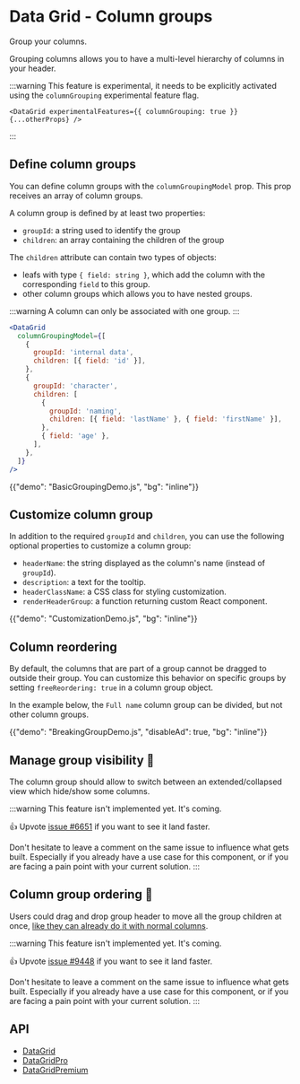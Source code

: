 # Data Grid - Column groups

<p class="description">Group your columns.</p>

Grouping columns allows you to have a multi-level hierarchy of columns in your header.

:::warning
This feature is experimental, it needs to be explicitly activated using the `columnGrouping` experimental feature flag.

```tsx
<DataGrid experimentalFeatures={{ columnGrouping: true }} {...otherProps} />
```

:::

## Define column groups

You can define column groups with the `columnGroupingModel` prop.
This prop receives an array of column groups.

A column group is defined by at least two properties:

- `groupId`: a string used to identify the group
- `children`: an array containing the children of the group

The `children` attribute can contain two types of objects:

- leafs with type `{ field: string }`, which add the column with the corresponding `field` to this group.
- other column groups which allows you to have nested groups.

:::warning
A column can only be associated with one group.
:::

```jsx
<DataGrid
  columnGroupingModel={[
    {
      groupId: 'internal data',
      children: [{ field: 'id' }],
    },
    {
      groupId: 'character',
      children: [
        {
          groupId: 'naming',
          children: [{ field: 'lastName' }, { field: 'firstName' }],
        },
        { field: 'age' },
      ],
    },
  ]}
/>
```

{{"demo": "BasicGroupingDemo.js", "bg": "inline"}}

## Customize column group

In addition to the required `groupId` and `children`, you can use the following optional properties to customize a column group:

- `headerName`: the string displayed as the column's name (instead of `groupId`).
- `description`: a text for the tooltip.
- `headerClassName`: a CSS class for styling customization.
- `renderHeaderGroup`: a function returning custom React component.

{{"demo": "CustomizationDemo.js", "bg": "inline"}}

## Column reordering <a title="Pro plan" href="/x/introduction/licensing/#pro-plan"><span class="plan-pro"></span></a>

By default, the columns that are part of a group cannot be dragged to outside their group.
You can customize this behavior on specific groups by setting `freeReordering: true` in a column group object.

In the example below, the `Full name` column group can be divided, but not other column groups.

{{"demo": "BreakingGroupDemo.js", "disableAd": true, "bg": "inline"}}

## Manage group visibility 🚧

The column group should allow to switch between an extended/collapsed view which hide/show some columns.

:::warning
This feature isn't implemented yet. It's coming.

👍 Upvote [issue #6651](https://github.com/mui/mui-x/issues/6651) if you want to see it land faster.

Don't hesitate to leave a comment on the same issue to influence what gets built. Especially if you already have a use case for this component, or if you are facing a pain point with your current solution.
:::

## Column group ordering <a title="Pro plan" href="/x/introduction/licensing/#pro-plan"><span class="plan-pro"></span></a>🚧

Users could drag and drop group header to move all the group children at once, [like they can already do it with normal columns](/x/react-data-grid/column-ordering/).

:::warning
This feature isn't implemented yet. It's coming.

👍 Upvote [issue #9448](https://github.com/mui/mui-x/issues/9448) if you want to see it land faster.

Don't hesitate to leave a comment on the same issue to influence what gets built. Especially if you already have a use case for this component, or if you are facing a pain point with your current solution.
:::

## API

- [DataGrid](/x/api/data-grid/data-grid/)
- [DataGridPro](/x/api/data-grid/data-grid-pro/)
- [DataGridPremium](/x/api/data-grid/data-grid-premium/)
